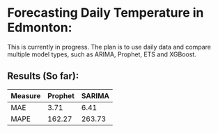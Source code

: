 # Forecasting Daily Temperature in Edmonton:

This is currently in progress. The plan is to use daily data and compare multiple model types, such as ARIMA, Prophet, ETS and XGBoost. 

## Results (So far):

|  Measure | Prophet | SARIMA |
| ----- | ------- | ------ |
| MAE | 3.71 | 6.41 |
| MAPE | 162.27 | 263.73 |
